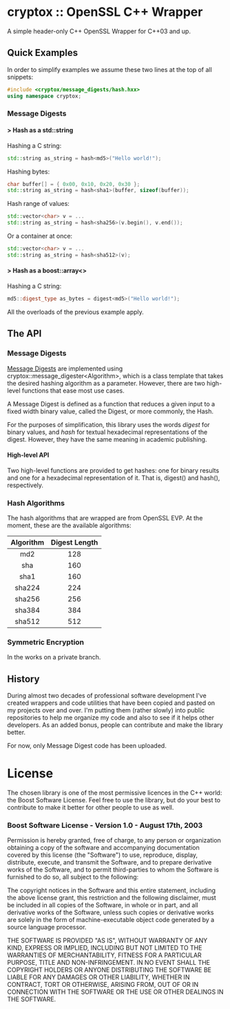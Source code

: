 # cryptox :: OpenSSL C++ Wrapper

A simple header-only C++ OpenSSL Wrapper for C++03 and up.

## Quick Examples

In order to simplify examples we assume these two lines at the top of all snippets:

``` c++
#include <cryptox/message_digests/hash.hxx>
using namespace cryptox;
```

### Message Digests

#### > Hash as a std::string

Hashing a C string:

``` c++
std::string as_string = hash<md5>("Hello world!");
```

Hashing bytes:

``` c++
char buffer[] = { 0x00, 0x10, 0x20, 0x30 };
std::string as_string = hash<sha1>(buffer, sizeof(buffer));
```

Hash range of values:

``` c++
std::vector<char> v = ...
std::string as_string = hash<sha256>(v.begin(), v.end());
```

Or a container at once:

``` c++
std::vector<char> v = ...
std::string as_string = hash<sha512>(v);
```

#### > Hash as a boost::array<>

Hashing a C string:

``` c++
md5::digest_type as_bytes = digest<md5>("Hello world!");
```

All the overloads of the previous example apply.

## The API

### Message Digests

[Message Digests](https://en.wikipedia.org/wiki/Cryptographic_hash_function) are implemented using cryptox::message_digester\<Algorithm\>, which is a class template that takes the desired hashing algorithm as a parameter. However, there are two high-level functions that ease most use cases.

A Message Digest is defined as a function that reduces a given input to a fixed width binary value, called the Digest, or more commonly, the Hash.

For the purposes of simplification, this library uses the words *digest* for binary values, and *hash* for textual hexadecimal representations of the digest. However, they have the same meaning in academic publishing.

#### High-level API

Two high-level functions are provided to get hashes: one for binary results and one for a hexadecimal representation of it. That is, digest<Algorithm>() and hash<Algorithm>(), respectively.

### Hash Algorithms

The hash algorithms that are wrapped are from OpenSSL EVP. At the moment, these are the available algorithms:

| **Algorithm** | **Digest Length** |
|:-------------:|:-----------------:|
|      md2      |        128        |
|      sha      |        160        |
|      sha1     |        160        |
|     sha224    |        224        |
|     sha256    |        256        |
|     sha384    |        384        |
|     sha512    |        512        |

### Symmetric Encryption

In the works on a private branch.

## History
During almost two decades of professional software development I've created wrappers and code utilities that have been copied and pasted on my projects over and over. I'm putting them (rather slowly) into public repositories to help me organize my code and also to see if it helps other developers. As an added bonus, people can contribute and make the library better.

For now, only Message Digest code has been uploaded.

# License

The chosen library is one of the most permissive licences in the C++ world: the Boost Software License. Feel free to use the library, but do your best to contribute to make it better for other people to use as well.

### Boost Software License - Version 1.0 - August 17th, 2003

Permission is hereby granted, free of charge, to any person or organization
obtaining a copy of the software and accompanying documentation covered by
this license (the "Software") to use, reproduce, display, distribute,
execute, and transmit the Software, and to prepare derivative works of the
Software, and to permit third-parties to whom the Software is furnished to
do so, all subject to the following:

The copyright notices in the Software and this entire statement, including
the above license grant, this restriction and the following disclaimer,
must be included in all copies of the Software, in whole or in part, and
all derivative works of the Software, unless such copies or derivative
works are solely in the form of machine-executable object code generated by
a source language processor.

THE SOFTWARE IS PROVIDED "AS IS", WITHOUT WARRANTY OF ANY KIND, EXPRESS OR
IMPLIED, INCLUDING BUT NOT LIMITED TO THE WARRANTIES OF MERCHANTABILITY,
FITNESS FOR A PARTICULAR PURPOSE, TITLE AND NON-INFRINGEMENT. IN NO EVENT
SHALL THE COPYRIGHT HOLDERS OR ANYONE DISTRIBUTING THE SOFTWARE BE LIABLE
FOR ANY DAMAGES OR OTHER LIABILITY, WHETHER IN CONTRACT, TORT OR OTHERWISE,
ARISING FROM, OUT OF OR IN CONNECTION WITH THE SOFTWARE OR THE USE OR OTHER
DEALINGS IN THE SOFTWARE.
